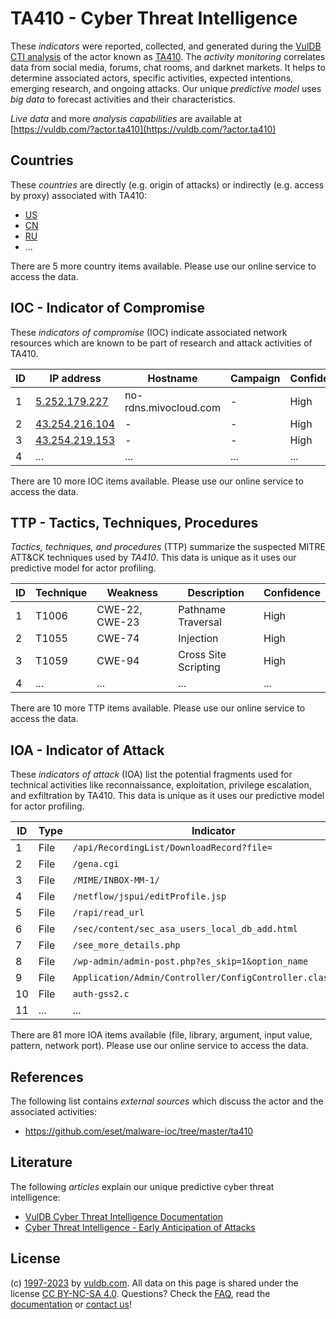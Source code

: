 # TA410 - Cyber Threat Intelligence

These _indicators_ were reported, collected, and generated during the [VulDB CTI analysis](https://vuldb.com/?kb.cti) of the actor known as [TA410](https://vuldb.com/?actor.ta410). The _activity monitoring_ correlates data from social media, forums, chat rooms, and darknet markets. It helps to determine associated actors, specific activities, expected intentions, emerging research, and ongoing attacks. Our unique _predictive model_ uses _big data_ to forecast activities and their characteristics.

_Live data_ and more _analysis capabilities_ are available at [https://vuldb.com/?actor.ta410](https://vuldb.com/?actor.ta410)

## Countries

These _countries_ are directly (e.g. origin of attacks) or indirectly (e.g. access by proxy) associated with TA410:

* [US](https://vuldb.com/?country.us)
* [CN](https://vuldb.com/?country.cn)
* [RU](https://vuldb.com/?country.ru)
* ...

There are 5 more country items available. Please use our online service to access the data.

## IOC - Indicator of Compromise

These _indicators of compromise_ (IOC) indicate associated network resources which are known to be part of research and attack activities of TA410.

ID | IP address | Hostname | Campaign | Confidence
-- | ---------- | -------- | -------- | ----------
1 | [5.252.179.227](https://vuldb.com/?ip.5.252.179.227) | no-rdns.mivocloud.com | - | High
2 | [43.254.216.104](https://vuldb.com/?ip.43.254.216.104) | - | - | High
3 | [43.254.219.153](https://vuldb.com/?ip.43.254.219.153) | - | - | High
4 | ... | ... | ... | ...

There are 10 more IOC items available. Please use our online service to access the data.

## TTP - Tactics, Techniques, Procedures

_Tactics, techniques, and procedures_ (TTP) summarize the suspected MITRE ATT&CK techniques used by _TA410_. This data is unique as it uses our predictive model for actor profiling.

ID | Technique | Weakness | Description | Confidence
-- | --------- | -------- | ----------- | ----------
1 | T1006 | CWE-22, CWE-23 | Pathname Traversal | High
2 | T1055 | CWE-74 | Injection | High
3 | T1059 | CWE-94 | Cross Site Scripting | High
4 | ... | ... | ... | ...

There are 10 more TTP items available. Please use our online service to access the data.

## IOA - Indicator of Attack

These _indicators of attack_ (IOA) list the potential fragments used for technical activities like reconnaissance, exploitation, privilege escalation, and exfiltration by TA410. This data is unique as it uses our predictive model for actor profiling.

ID | Type | Indicator | Confidence
-- | ---- | --------- | ----------
1 | File | `/api/RecordingList/DownloadRecord?file=` | High
2 | File | `/gena.cgi` | Medium
3 | File | `/MIME/INBOX-MM-1/` | High
4 | File | `/netflow/jspui/editProfile.jsp` | High
5 | File | `/rapi/read_url` | High
6 | File | `/sec/content/sec_asa_users_local_db_add.html` | High
7 | File | `/see_more_details.php` | High
8 | File | `/wp-admin/admin-post.php?es_skip=1&option_name` | High
9 | File | `Application/Admin/Controller/ConfigController.class.php` | High
10 | File | `auth-gss2.c` | Medium
11 | ... | ... | ...

There are 81 more IOA items available (file, library, argument, input value, pattern, network port). Please use our online service to access the data.

## References

The following list contains _external sources_ which discuss the actor and the associated activities:

* https://github.com/eset/malware-ioc/tree/master/ta410

## Literature

The following _articles_ explain our unique predictive cyber threat intelligence:

* [VulDB Cyber Threat Intelligence Documentation](https://vuldb.com/?kb.cti)
* [Cyber Threat Intelligence - Early Anticipation of Attacks](https://www.scip.ch/en/?labs.20201022)

## License

(c) [1997-2023](https://vuldb.com/?kb.changelog) by [vuldb.com](https://vuldb.com/?kb.about). All data on this page is shared under the license [CC BY-NC-SA 4.0](https://creativecommons.org/licenses/by-nc-sa/4.0/). Questions? Check the [FAQ](https://vuldb.com/?kb.faq), read the [documentation](https://vuldb.com/?kb) or [contact us](https://vuldb.com/?contact)!
